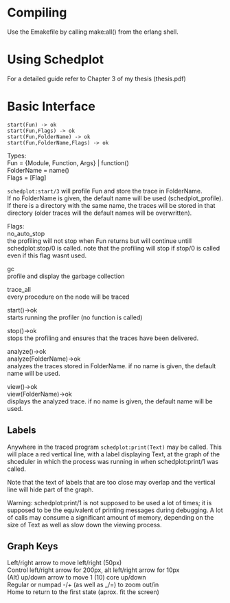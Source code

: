 Compiling
=========
Use the Emakefile by calling make:all() from the erlang shell.

Using Schedplot
===============
For a detailed guide refer to Chapter 3 of my thesis (thesis.pdf)

Basic Interface
===============

    start(Fun) -> ok
    start(Fun,Flags) -> ok
    start(Fun,FolderName) -> ok
    start(Fun,FolderName,Flags) -> ok

Types:   
	   Fun = {Module, Function, Args} | function()  
	   FolderName = name()  
	   Flags = [Flag]  

`schedplot:start/3` will profile Fun and store the trace in FolderName.  
If no FolderName is given, the default name will be used (schedplot_profile).  
If there is a directory with the same name, the traces will be stored in that directory (older traces will the default names will be overwritten).

Flags:  
no_auto_stop  
	the profiling will not stop when Fun returns but will continue untill schedplot:stop/0 is called. note that the profiling will stop if stop/0 is called even if this flag wasnt used.  

gc  
	profile and display the garbage collection  

trace_all  
	every procedure on the node will be traced  

start()->ok  
starts running the profiler (no function is called)  

stop()->ok  
stops the profiling and ensures that the traces have been delivered.  


analyze()->ok  
analyze(FolderName)->ok  
analyzes the traces stored in FolderName. if no name is given, the default name will be used.  

view()->ok  
view(FolderName)->ok  
displays the analyzed trace. if no name is given, the default name will be used.  


Labels
------
Anywhere in the traced program `schedplot:print(Text)` may be called. This will place a red vertical line, with a label displaying Text, at the graph of the shceduler in which the process was running in when schedplot:print/1 was called.  

Note that the text of labels that are too close may overlap and the vertical line will hide part of the graph.  

Warning: schedplot:print/1 is not supposed to be used a lot of times; it is supposed to be the equivalent of printing messages during debugging. A lot of calls may consume a significant amount of memory, depending on the size of Text as well as slow down the viewing process.  


Graph Keys
----------
Left/right arrow to move left/right (50px)  
Control left/right arrow for 200px, alt left/right arrow for 10px  
(Alt) up/down arrow to move 1 (10) core up/down  
Regular or numpad -/+ (as well as _/=) to zoom out/in  
Home to return to the first state (aprox. fit the screen)  



